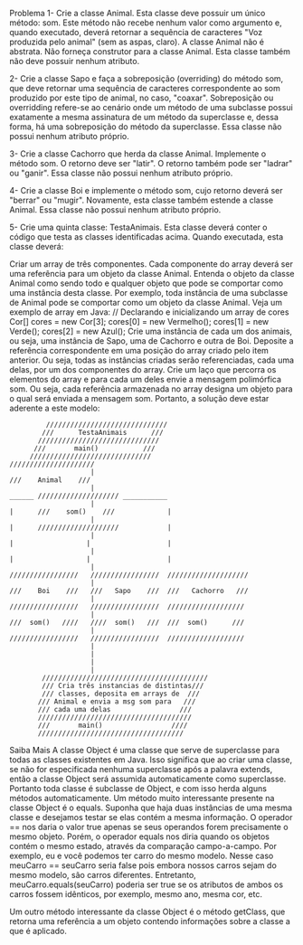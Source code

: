 Problema
1- Crie a classe Animal. Esta classe deve possuir um único método: som. Este método não recebe nenhum valor como argumento e, quando executado, deverá retornar a sequência de caracteres "Voz produzida pelo animal" (sem as aspas, claro). A classe Animal não é abstrata. Não forneça construtor para a classe Animal. Esta classe também não deve possuir nenhum atributo.

2- Crie a classe Sapo e faça a sobreposição (overriding) do método som, que deve retornar uma sequência de caracteres correspondente ao som produzido por este tipo de animal, no caso, "coaxar". Sobreposição ou overridding refere-se ao cenário onde um método de uma subclasse possui exatamente a mesma assinatura de um método da superclasse e, dessa forma, há uma sobreposição do método da superclasse. Essa classe não possui nenhum atributo próprio.

3- Crie a classe Cachorro que herda da classe Animal. Implemente o método som. O retorno deve ser "latir". O retorno também pode ser "ladrar" ou "ganir". Essa classe não possui nenhum atributo próprio.

4- Crie a classe Boi e implemente o método som, cujo retorno deverá ser "berrar" ou "mugir". Novamente, esta classe também estende a classe Animal. Essa classe não possui nenhum atributo próprio.

5- Crie uma quinta classe: TestaAnimais. Esta classe deverá conter o código que testa as classes identificadas acima. Quando executada, esta classe deverá:

Criar um array de três componentes. Cada componente do array deverá ser uma referência para um objeto da classe Animal. Entenda o objeto da classe Animal como sendo todo e qualquer objeto que pode se comportar como uma instância desta classe. Por exemplo, toda instância de uma subclasse de Animal pode se comportar como um objeto da classe Animal. Veja um exemplo de array em Java:
// Declarando e inicializando um array de cores
        Cor[] cores = new Cor[3];
        cores[0] = new Vermelho();
        cores[1] = new Verde();
        cores[2] = new Azul();
Crie uma instância de cada um dos animais, ou seja, uma instância de Sapo, uma de Cachorro e outra de Boi. Deposite a referência correspondente em uma posição do array criado pelo item anterior. Ou seja, todas as instâncias criadas serão referenciadas, cada uma delas, por um dos componentes do array.
Crie um laço que percorra os elementos do array e para cada um deles envie a mensagem polimórfica som. Ou seja, cada referência armazenada no array designa um objeto para o qual será enviada a mensagem som.
Portanto, a solução deve estar aderente a este modelo:

             //////////////////////////////             
            ///      TestaAnimais      ///
           //////////////////////////////
          ///       main()           ///
         //////////////////////////////                                                 /////////////////////
                        |                                                               ///    Animal    ///
                        |                                                        ______ //////////////////// ___________
                        |                                                        |      ///    som()    ///             |
                        |                                                        |      ////////////////////            |   
                        |                                                        |                  |                   |
                        |                                                        |                  |                   |
                        |                                                /////////////////   /////////////////  ////////////////////
                        |                                                ///    Boi    ///   ///   Sapo    ///  ///   Cachorro   ///
                        |                                                /////////////////   /////////////////  ///////////////////
                        |                                                ///  som()   ////   ////  som()   ///  ///  som()      ///
                        |                                                /////////////////   /////////////////  ///////////////////
                        |
                        |
                        |
                        |
            /////////////////////////////////////////
            /// Cria três instancias de distintas///
            /// classes, deposita em arrays de  ///
           /// Animal e envia a msg som para   ///
           /// cada uma delas                 ///
           //////////////////////////////////////
           ///       main()                 ////
           ////////////////////////////////////

           
Saiba Mais
A classe Object é uma classe que serve de superclasse para todas as classes existentes em Java. Isso significa que ao criar uma classe, se não for especificada nenhuma superclasse após a palavra extends, então a classe Object será assumida automaticamente como superclasse. Portanto toda classe é subclasse de Object, e com isso herda alguns métodos automaticamente. Um método muito interessante presente na classe Object é o equals. Suponha que haja duas instâncias de uma mesma classe e desejamos testar se elas contém a mesma informação. O operador == nos daria o valor true apenas se seus operandos forem precisamente o mesmo objeto. Porém, o operador equals nos diria quando os objetos contém o mesmo estado, através da comparação campo-a-campo. Por exemplo, eu e você podemos ter carro do mesmo modelo. Nesse caso meuCarro == seuCarro seria false pois embora nossos carros sejam do mesmo modelo, são carros diferentes. Entretanto, meuCarro.equals(seuCarro) poderia ser true se os atributos de ambos os carros fossem idênticos, por exemplo, mesmo ano, mesma cor, etc.

Um outro método interessante da classe Object é o método getClass, que retorna uma referência a um objeto contendo informações sobre a classe a que é aplicado.